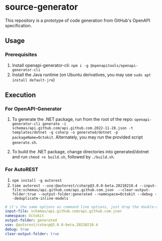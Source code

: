 # source-generator

This repository is a prototype of code generation from GitHub's OpenAPI specification.

## Usage

### Prerequisites
1. Install openapi-generator-cli: `npm i -g @openapitools/openapi-generator-cli`
2. Install the Java runtime (on Ubuntu derivatives, you may use `sudo apt install default-jre`)

## Execution

### For OpenAPI-Generator

1. To generate the .NET package, run from the root of the repo: `openapi-generator-cli generate -i schemas/api.github.com/api.github.com.2022-11-28.json -t templates/dotnet -g csharp -o generated/dotnet -p packageName=Octokit`. Alternately, you may run the provided script `generate.sh`.

2. To build the .NET package, change directories into generated/dotnet and run `chmod +x build.sh`, followed by `./build.sh`.

### For AutoREST

1. `npm install -g autorest`
2. `time autorest --use:@autorest/csharp@3.0.0-beta.20210210.4 --input-file:schemas/api.github.com/api.github.com.json  --clear-output-folder:true --output-folder:generated --namespace=Octokit --debug --deduplicate-inline-models`

```yaml
# it's the same options as command line options, just drop the double-dash!
input-file: schemas/api.github.com/api.github.com.json
namespace: Octokit
output-folder: generated
use: @autorest/csharp@3.0.0-beta.20210210.4
debug: true
clear-output-folder: true
```